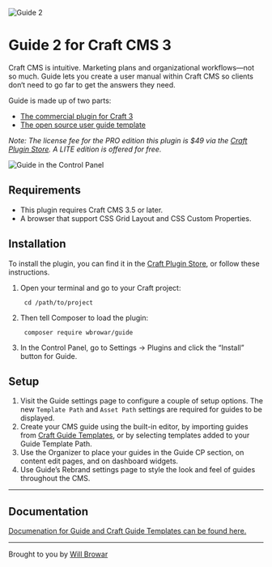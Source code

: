 ![Guide 2](resources/img/guide-header.png)

# Guide 2 for Craft CMS 3

Craft CMS is intuitive. Marketing plans and organizational workflows—not so much. Guide lets you create a user manual within Craft CMS so clients don‘t need to go far to get the answers they need.

Guide is made up of two parts:
- [The commercial plugin for Craft 3](https://plugins.craftcms.com/guide)
- [The open source user guide template](https://github.com/wbrowar/craft-guide-templates)

*Note: The license fee for the PRO edition this plugin is $49 via the [Craft Plugin Store](https://plugins.craftcms.com/guide). A LITE edition is offered for free.*

![Guide in the Control Panel](resources/img/guide-overview.png)

## Requirements

- This plugin requires Craft CMS 3.5 or later.
- A browser that support CSS Grid Layout and CSS Custom Properties.

## Installation

To install the plugin, you can find it in the [Craft Plugin Store](https://plugins.craftcms.com/guide), or follow these instructions.

1. Open your terminal and go to your Craft project:

        cd /path/to/project

2. Then tell Composer to load the plugin:

        composer require wbrowar/guide

3. In the Control Panel, go to Settings → Plugins and click the “Install” button for Guide.

## Setup

1. Visit the Guide settings page to configure a couple of setup options. The new `Template Path` and `Asset Path` settings are required for guides to be displayed.
2. Create your CMS guide using the built-in editor, by importing guides from [Craft Guide Templates](https://github.com/wbrowar/craft-guide-templates), or by selecting templates added to your Guide Template Path.
3. Use the Organizer to place your guides in the Guide CP section, on content edit pages, and on dashboard widgets.
4. Use Guide’s Rebrand settings page to style the look and feel of guides throughout the CMS.

---

## Documentation

[Documenation for Guide and Craft Guide Templates can be found here.](https://guide.wbrowar.com)

---

Brought to you by [Will Browar](https://wbrowar.com)